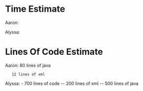 # Time Estimate
Aaron:

Alyssa:
       

# Lines Of Code Estimate
Aaron: 80 lines of java

       12 lines of xml

Alyssa:
      - 700 lines of code
      -- 200 lines of xml 
      -- 500 lines of java
